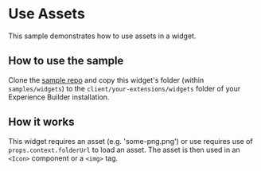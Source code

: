 # Use Assets
This sample demonstrates how to use assets in a widget.

## How to use the sample
Clone the [sample repo](https://github.com/esri/arcgis-experience-builder-sdk-resources) and copy this widget's folder (within `samples/widgets`) to the `client/your-extensions/widgets` folder of your Experience Builder installation. 

## How it works
This widget requires an asset (e.g. 'some-png.png') or use requires use of `props.context.folderUrl` to load an asset. The asset is then used in an `<Icon>` component or a `<img>` tag.
